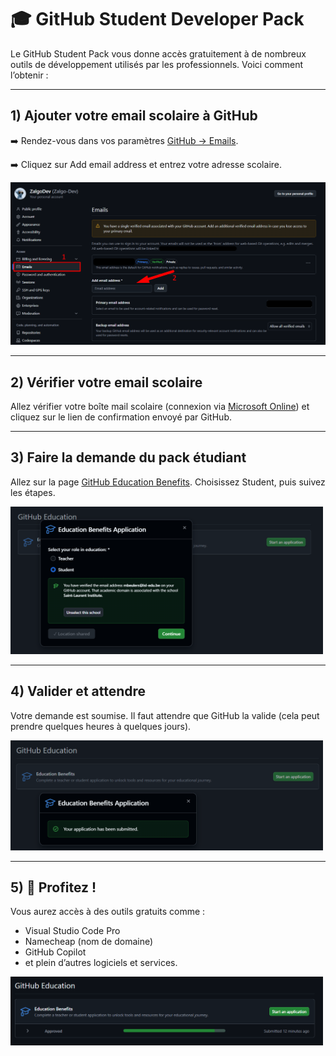 # 🎓 GitHub Student Developer Pack

Le GitHub Student Pack vous donne accès gratuitement à de nombreux outils de développement utilisés par les professionnels. Voici comment l’obtenir :

---

## 1) Ajouter votre email scolaire à GitHub

➡️ Rendez-vous dans vos paramètres [GitHub → Emails](https://github.com/settings/emails).

➡️ Cliquez sur Add email address et entrez votre adresse scolaire.

<img src="image.png" width="700">

---

## 2) Vérifier votre email scolaire

Allez vérifier votre boîte mail scolaire (connexion via [Microsoft Online](https://login.microsoftonline.com/common/login)) et cliquez sur le lien de confirmation envoyé par GitHub.

---

## 3) Faire la demande du pack étudiant

Allez sur la page [GitHub Education Benefits](https://github.com/settings/education/benefits).
Choisissez Student, puis suivez les étapes.

<img src="image-1.png" width="500">

---

## 4) Valider et attendre

Votre demande est soumise. Il faut attendre que GitHub la valide (cela peut prendre quelques heures à quelques jours).

<img src="image-2.png" width="500">

---

## 5) 🎉 Profitez !

Vous aurez accès à des outils gratuits comme :

- Visual Studio Code Pro
- Namecheap (nom de domaine)
- GitHub Copilot
- et plein d’autres logiciels et services.

<img src="image-3.png" width="500">
